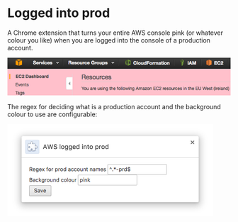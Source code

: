 # Logged into prod

A Chrome extension that turns your entire AWS console pink (or whatever colour you like) when you are logged into the console of a production account.

![screenshot](screenshot.png)

The regex for deciding what is a production account and the background colour to use are configurable:

![options](options.png)

